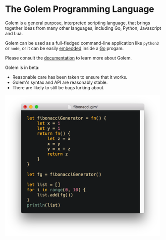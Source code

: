 # The Golem Programming Language

Golem is a general purpose, interpreted scripting language, that brings together ideas 
from many other languages, including Go, Python, Javascript and Lua.

Golem can be used as a full-fledged command-line application like `python3` or `node`, 
or it can be easily [embedded](https://github.com/mjarmy/golem-lang/blob/master/examples/embedding/sandbox.go) 
inside a [Go](https://golang.org/) progam.

Please consult the [documentation](https://mjarmy.github.io/golem-lang/) to learn 
more about Golem.

Golem is in beta:

* Reasonable care has been taken to ensure that it works.
* Golem's syntax and API are reasonably stable.
* There are likely to still be bugs lurking about.

<img src="/images/snippet.png?raw=true" width="500">

